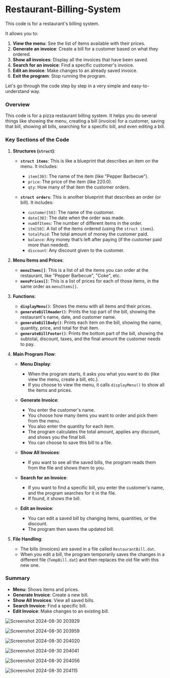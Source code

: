# Restaurant-Billing-System
This code is for a restaurant's billing system.

It allows you to:

1. **View the menu**: See the list of items available with their prices.
2. **Generate an invoice**: Create a bill for a customer based on what they ordered.
3. **Show all invoices**: Display all the invoices that have been saved.
4. **Search for an invoice**: Find a specific customer's invoice.
5. **Edit an invoice**: Make changes to an already saved invoice.
6. **Exit the program**: Stop running the program.


Let's go through the code step by step in a very simple and easy-to-understand way.

### Overview
This code is for a pizza restaurant billing system. It helps you do several things like showing the menu, creating a bill (invoice) for a customer, saving that bill, showing all bills, searching for a specific bill, and even editing a bill.

### Key Sections of the Code

1. **Structures (`struct`)**:
   - **`struct items`**: This is like a blueprint that describes an item on the menu. It includes:
     - `item[30]`: The name of the item (like "Pepper Barbecue").
     - `price`: The price of the item (like 220.0).
     - `qty`: How many of that item the customer orders.

   - **`struct orders`**: This is another blueprint that describes an order (or bill). It includes:
     - `customer[50]`: The name of the customer.
     - `date[30]`: The date when the order was made.
     - `numOfItems`: The number of different items in the order.
     - `itm[50]`: A list of the items ordered (using the `struct items`).
     - `totalPaid`: The total amount of money the customer paid.
     - `balance`: Any money that’s left after paying (if the customer paid more than needed).
     - `discount`: Any discount given to the customer.

2. **Menu Items and Prices**:
   - **`menuItems[]`**: This is a list of all the items you can order at the restaurant, like "Pepper Barbecue", "Coke", etc.
   - **`menuPrices[]`**: This is a list of prices for each of those items, in the same order as `menuItems[]`.

3. **Functions**:
   - **`displayMenu()`**: Shows the menu with all items and their prices.
   - **`generateBillHeader()`**: Prints the top part of the bill, showing the restaurant's name, date, and customer name.
   - **`generateBillBody()`**: Prints each item on the bill, showing the name, quantity, price, and total for that item.
   - **`generateBillFooter()`**: Prints the bottom part of the bill, showing the subtotal, discount, taxes, and the final amount the customer needs to pay.

4. **Main Program Flow**:
   - **Menu Display**:
     - When the program starts, it asks you what you want to do (like view the menu, create a bill, etc.).
     - If you choose to view the menu, it calls `displayMenu()` to show all the items and prices.
  
   - **Generate Invoice**:
     - You enter the customer's name.
     - You choose how many items you want to order and pick them from the menu.
     - You also enter the quantity for each item.
     - The program calculates the total amount, applies any discount, and shows you the final bill.
     - You can choose to save this bill to a file.
  
   - **Show All Invoices**:
     - If you want to see all the saved bills, the program reads them from the file and shows them to you.
  
   - **Search for an Invoice**:
     - If you want to find a specific bill, you enter the customer's name, and the program searches for it in the file.
     - If found, it shows the bill.

   - **Edit an Invoice**:
     - You can edit a saved bill by changing items, quantities, or the discount.
     - The program then saves the updated bill.

5. **File Handling**:
   - The bills (invoices) are saved in a file called `RestaurantBill.dat`.
   - When you edit a bill, the program temporarily saves the changes in a different file (`TempBill.dat`) and then replaces the old file with this new one.

### Summary
- **Menu**: Shows items and prices.
- **Generate Invoice**: Create a new bill.
- **Show All Invoices**: View all saved bills.
- **Search Invoice**: Find a specific bill.
- **Edit Invoice**: Make changes to an existing bill.



![Screenshot 2024-08-30 203929](https://github.com/user-attachments/assets/a6fc7120-d7ae-4702-9bdc-adf266e8a690)

![Screenshot 2024-08-30 203959](https://github.com/user-attachments/assets/669e2e0a-db2c-4ca1-9098-19738e8e1e16)

![Screenshot 2024-08-30 204020](https://github.com/user-attachments/assets/d54448be-a3d9-4b81-9816-71309d9870be)

![Screenshot 2024-08-30 204041](https://github.com/user-attachments/assets/5970b288-11f0-41ce-aec1-760a06d1281b)

![Screenshot 2024-08-30 204056](https://github.com/user-attachments/assets/557aed95-b8aa-4501-8c91-7f2c5f932647)

![Screenshot 2024-08-30 204115](https://github.com/user-attachments/assets/a03d1f39-230b-473d-b4db-04686624ddf9)







